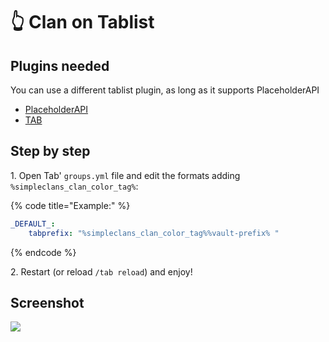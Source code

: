 # 👆 Clan on Tablist

## Plugins needed

You can use a different tablist plugin, as long as it supports PlaceholderAPI

* [PlaceholderAPI](https://www.spigotmc.org/resources/placeholderapi.6245/)
* [TAB](https://github.com/NEZNAMY/TAB/releases)

## Step by step

1\. Open Tab' `groups.yml` file and edit the formats adding `%simpleclans_clan_color_tag%`:

{% code title="Example:" %}
```yaml
_DEFAULT_:
    tabprefix: "%simpleclans_clan_color_tag%%vault-prefix% "
```
{% endcode %}

2\. Restart (or reload `/tab reload`) and enjoy!

## Screenshot

![](../../.gitbook/assets/clans-tablist.png)
